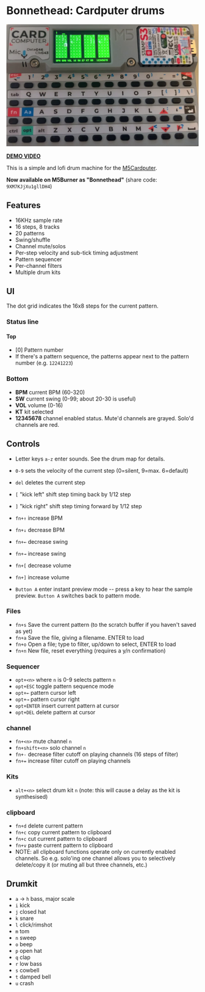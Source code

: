 # Bonnethead: Cardputer drums
![cardputer_drums.png](cardputer_drums.png)

[**DEMO VIDEO**](https://www.youtube.com/watch?v=r_0vd7Hbe3E)

This is a simple and lofi drum machine for the [M5Cardputer](https://shop.m5stack.com/products/m5stack-cardputer-kit-w-m5stamps3?srsltid=AfmBOoqHMPXzj-fobFJN0uUYR1yChvbehNYaBXx4sJz9z3Eqjelnhx3n). 

**Now available on M5Burner as "Bonnethead"** (share code: `9XM7KJjXu1gllDH4`)

## Features

* 16KHz sample rate
* 16 steps, 8 tracks
* 20 patterns
* Swing/shuffle
* Channel mute/solos
* Per-step velocity and sub-tick timing adjustment
* Pattern sequencer
* Per-channel filters
* Multiple drum kits

## UI
The dot grid indicates the 16x8 steps for the current pattern. 

### Status line

#### Top
* [0] Pattern number
* If there's a pattern sequence, the patterns appear next to the pattern number (e.g. `12241223`)

### Bottom
* **BPM** current BPM (60-320)
* **SW** current swing (0-99; about 20-30 is useful)
* **VOL** volume (0-16)
* **KT** kit selected 
* **12345678** channel enabled status. Mute'd channels are grayed. Solo'd channels are red. 

## Controls

* Letter keys `a-z` enter sounds. See the drum map for details.
* `0-9` sets the velocity of the current step (0=silent, 9=max. 6=default)
* `del` deletes the current step
* `[` "kick left" shift step timing back by 1/12 step
* `]` "kick right" shift step timing forward by 1/12 step


* `fn+↑` increase BPM
* `fn+↓` decrease BPM

* `fn+←` decrease swing
* `fn+→` increase swing

* `fn+[` decrease volume
* `fn+]` increase volume


* `Button A` enter instant preview mode -- press a key to hear the sample preview. `Button A` switches back to pattern mode.

### Files

* `fn+s` Save the current pattern (to the scratch buffer if you haven't saved as yet)
* `fn+a` Save the file, giving a filename. ENTER to load
* `fn+o` Open a file; type to filter, up/down to select, ENTER to load
* `fn+n` New file, reset everything (requires a y/n confirmation)

### Sequencer

* `opt+<n>` where `n` is 0-9 selects pattern `n`
* `opt+ESC` toggle pattern sequence mode
* `opt+←` pattern cursor left
* `opt+→` pattern cursor right
* `opt+ENTER` insert current pattern at cursor
* `opt+DEL` delete pattern at cursor

### channel
* `fn+<n>` mute channel `n`
* `fn+shift+<n>` solo channel `n`
* `fn+-` decrease filter cutoff on playing channels (16 steps of filter)
* `fn+=` increase filter cutoff on playing channels


### Kits
* `alt+<n>` select drum kit `n` (note: this will cause a delay as the kit is synthesised)


### clipboard
* `fn+d` delete current pattern
* `fn+c` copy current pattern to clipboard
* `fn+c` cut current pattern to clipboard
* `fn+v` paste current pattern to clipboard
* NOTE: all clipboard functions operate only on currently enabled channels. So e.g. solo'ing one channel allows you to selectively delete/copy it (or muting all but three channels, etc.)


## Drumkit

* `a` -> `h` bass, major scale
* `i` kick
* `j` closed hat
* `k` snare 
* `l` click/rimshot
* `m` tom
* `n` sweep
* `o` beep
* `p` open hat
* `q` clap
* `r` low bass
* `s` cowbell
* `t` damped bell
* `u` crash
